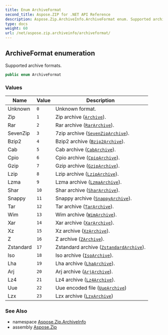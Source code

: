 ```yaml
---
title: Enum ArchiveFormat
second_title: Aspose.ZIP for .NET API Reference
description: Aspose.Zip.ArchiveInfo.ArchiveFormat enum. Supported archive formats
type: docs
weight: 60
url: /net/aspose.zip.archiveinfo/archiveformat/
---
```

## ArchiveFormat enumeration

Supported archive formats.

```csharp
public enum ArchiveFormat
```

### Values

| Name | Value | Description |
| --- | --- | --- |
| Unknown | `0` | Unknown format. |
| Zip | `1` | Zip archive ([`Archive`](../../aspose.zip/archive/)). |
| Rar | `2` | Rar archive ([`RarArchive`](../../aspose.zip.rar/rararchive/)). |
| SevenZip | `3` | 7zip archive ([`SevenZipArchive`](../../aspose.zip.sevenzip/sevenziparchive/)). |
| Bzip2 | `4` | Bzip2 archive ([`Bzip2Archive`](../../aspose.zip.bzip2/bzip2archive/)). |
| Cab | `5` | Cab archive ([`CabArchive`](../../aspose.zip.cab/cabarchive/)). |
| Cpio | `6` | Cpio archive ([`CpioArchive`](../../aspose.zip.cpio/cpioarchive/)). |
| Gzip | `7` | Gzip archive ([`GzipArchive`](../../aspose.zip.gzip/gziparchive/)). |
| Lzip | `8` | Lzip archive ([`LzipArchive`](../../aspose.zip.lzip/lziparchive/)). |
| Lzma | `9` | Lzma archive ([`LzmaArchive`](../../aspose.zip.lzma/lzmaarchive/)). |
| Shar | `10` | Shar archive ([`SharArchive`](../../aspose.zip.shar/shararchive/)). |
| Snappy | `11` | Snappy archive ([`SnappyArchive`](../../aspose.zip.snappy/snappyarchive/)). |
| Tar | `12` | Tar archive ([`TarArchive`](../../aspose.zip.tar/tararchive/)). |
| Wim | `13` | Wim archive ([`WimArchive`](../../aspose.zip.wim/wimarchive/)). |
| Xar | `14` | Xar archive ([`XarArchive`](../../aspose.zip.xar/xararchive/)). |
| Xz | `15` | Xz archive ([`XzArchive`](../../aspose.zip.xz/xzarchive/)). |
| Z | `16` | Z archive ([`ZArchive`](../../aspose.zip.z/zarchive/)). |
| Zstandard | `17` | Zstandard archive ([`ZstandardArchive`](../../aspose.zip.zstandard/zstandardarchive/)). |
| Iso | `18` | Iso archive ([`IsoArchive`](../../aspose.zip.iso/isoarchive/)). |
| Lha | `19` | Lha archive ([`LhaArchive`](../../aspose.zip.lha/lhaarchive/)). |
| Arj | `20` | Arj archive ([`ArjArchive`](../../aspose.zip.arj/arjarchive/)). |
| Lz4 | `21` | Lz4 archive ([`Lz4Archive`](../../aspose.zip.lz4/lz4archive/)). |
| Uue | `22` | Uue encoded file ([`UueArchive`](../../aspose.zip.uue/uuearchive/)) |
| Lzx | `23` | Lzx archive ([`LzxArchive`](../../aspose.zip.lzx/lzxarchive/)) |

### See Also

* namespace [Aspose.Zip.ArchiveInfo](../../aspose.zip.archiveinfo/)
* assembly [Aspose.Zip](../../)


